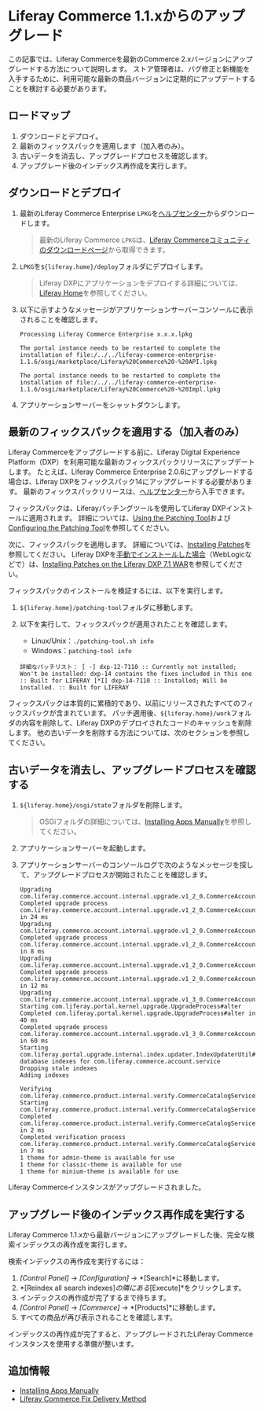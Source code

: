 # Liferay Commerce 1.1.xからのアップグレード

この記事では、Liferay Commerceを最新のCommerce 2.xバージョンにアップグレードする方法について説明します。 ストア管理者は、バグ修正と新機能を入手するために、利用可能な最新の商品バージョンに定期的にアップデートすることを検討する必要があります。

## ロードマップ

1.  ダウンロードとデプロイ。
2.  最新のフィックスパックを適用します（加入者のみ）。
3.  古いデータを消去し、アップグレードプロセスを確認します。
4.  アップグレード後のインデックス再作成を実行します。

## ダウンロードとデプロイ

1.  最新のLiferay Commerce Enterprise `LPKG`を[ヘルプセンター](https://customer.liferay.com/downloads?p_p_id=com_liferay_osb_customer_downloads_display_web_DownloadsDisplayPortlet&_com_liferay_osb_customer_downloads_display_web_DownloadsDisplayPortlet_productAssetCategoryId=118190997&_com_liferay_osb_customer_downloads_display_web_DownloadsDisplayPortlet_fileTypeAssetCategoryId=118191001)からダウンロードします。

    > 最新のLiferay Commerce `LPKG`は、[Liferay Commerceコミュニティのダウンロードページ](https://commerce.liferay.dev/download)から取得できます。

2.  `LPKG`を`${liferay.home}/deploy`フォルダにデプロイします。

    > Liferay DXPにアプリケーションをデプロイする詳細については、[ Liferay Home](https://help.liferay.com/hc/en-us/articles/360028712272-Liferay-Home)を参照してください。

3.  以下に示すようなメッセージがアプリケーションサーバーコンソールに表示されることを確認します。
   
        Processing Liferay Commerce Enterprise x.x.x.lpkg
       
        The portal instance needs to be restarted to complete the installation of file:/../../liferay-commerce-enterprise-1.1.6/osgi/marketplace/Liferay%20Commerce%20-%20API.lpkg
       
        The portal instance needs to be restarted to complete the installation of file:/../../liferay-commerce-enterprise-1.1.6/osgi/marketplace/Liferay%20Commerce%20-%20Impl.lpkg

4.  アプリケーションサーバーをシャットダウンします。

## 最新のフィックスパックを適用する（加入者のみ）

Liferay Commerceをアップグレードする前に、Liferay Digital Experience Platform（DXP）を利用可能な最新のフィックスパックリリースにアップデートします。 たとえば、Liferay Commerce Enterprise 2.0.6にアップグレードする場合は、Liferay DXPをフィックスパック14にアップグレードする必要があります。 最新のフィックスパックリリースは、[ヘルプセンター](https://customer.liferay.com/downloads)から入手できます。

フィックスパックは、Liferayパッチングツールを使用してLiferay DXPインストールに適用されます。 詳細については、[Using the Patching Tool](https://help.liferay.com/hc/articles/360018176551-Using-the-Patching-Tool)および[Configuring the Patching Tool](https://help.liferay.com/hc/articles/360018176611-Configuring-the-Patching-Tool)を参照してください。

次に、フィックスパックを適用します。 詳細については、[Installing Patches](https://help.liferay.com/hc/en-us/articles/360028810512-Installing-Patches)を参照してください。 Liferay DXPを[手動でインストールした場合](https://help.liferay.com/hc/articles/360017896672-Installing-Liferay-DXP-Manually-)（WebLogicなどで）は、[Installing Patches on the Liferay DXP 7.1 WAR](https://help.liferay.com/hc/articles/360018176651-Installing-patches-on-the-Liferay-DXP-7-1-WAR)を参照してください。

フィックスパックのインストールを検証するには、以下を実行します。

1.  `${liferay.home}/patching-tool`フォルダに移動します。

2.  以下を実行して、フィックスパックが適用されたことを確認します。

      - Linux/Unix：`./patching-tool.sh info`
      - Windows：`patching-tool info`
    
    <!-- end list -->
    
        詳細なパッチリスト： [ -] dxp-12-7110 :: Currently not installed; Won't be installed: dxp-14 contains the fixes included in this one :: Built for LIFERAY [*I] dxp-14-7110 :: Installed; Will be installed. :: Built for LIFERAY

フィックスパックは本質的に累積的であり、以前にリリースされたすべてのフィックスパックが含まれています。 パッチ適用後、`${liferay.home}/work`フォルダの内容を削除して、Liferay DXPのデプロイされたコードのキャッシュを削除します。 他の古いデータを削除する方法については、次のセクションを参照してください。

## 古いデータを消去し、アップグレードプロセスを確認する

1.  `${liferay.home}/osgi/state`フォルダを削除します。

    > OSGiフォルダの詳細については、[Installing Apps Manually](https://help.liferay.com/hc/en-us/articles/360017895412-Installing-Apps-Manually#using-your-file-system-to-install-apps)を参照してください。

2.  アプリケーションサーバーを起動します。

3.  アプリケーションサーバーのコンソールログで次のようなメッセージを探して、アップグレードプロセスが開始されたことを確認します。
   
        Upgrading com.liferay.commerce.account.internal.upgrade.v1_2_0.CommerceAccountGroupCommerceAccountRelUpgradeProcess
        Completed upgrade process com.liferay.commerce.account.internal.upgrade.v1_2_0.CommerceAccountGroupCommerceAccountRelUpgradeProcess in 24 ms
        Upgrading com.liferay.commerce.account.internal.upgrade.v1_2_0.CommerceAccountGroupRelUpgradeProcess
        Completed upgrade process com.liferay.commerce.account.internal.upgrade.v1_2_0.CommerceAccountGroupRelUpgradeProcess in 8 ms
        Upgrading com.liferay.commerce.account.internal.upgrade.v1_2_0.CommerceAccountGroupUpgradeProcess
        Completed upgrade process com.liferay.commerce.account.internal.upgrade.v1_2_0.CommerceAccountGroupUpgradeProcess in 12 ms
        Upgrading com.liferay.commerce.account.internal.upgrade.v1_3_0.CommerceAccountNameUpgradeProcess
        Starting com.liferay.portal.kernel.upgrade.UpgradeProcess#alter
        Completed com.liferay.portal.kernel.upgrade.UpgradeProcess#alter in 40 ms
        Completed upgrade process com.liferay.commerce.account.internal.upgrade.v1_3_0.CommerceAccountNameUpgradeProcess in 60 ms
        Starting com.liferay.portal.upgrade.internal.index.updater.IndexUpdaterUtil#updateIndexes#Updating database indexes for com.liferay.commerce.account.service
        Dropping stale indexes
        Adding indexes
       
        Verifying com.liferay.commerce.product.internal.verify.CommerceCatalogServiceVerifyProcess
        Starting com.liferay.commerce.product.internal.verify.CommerceCatalogServiceVerifyProcess#verifyMasterCommerceCatalog
        Completed com.liferay.commerce.product.internal.verify.CommerceCatalogServiceVerifyProcess#verifyMasterCommerceCatalog in 2 ms
        Completed verification process com.liferay.commerce.product.internal.verify.CommerceCatalogServiceVerifyProcess in 7 ms
        1 theme for admin-theme is available for use
        1 theme for classic-theme is available for use
        1 theme for minium-theme is available for use

Liferay Commerceインスタンスがアップグレードされました。

## アップグレード後のインデックス再作成を実行する

Liferay Commerce 1.1.xから最新バージョンにアップグレードした後、完全な検索インデックスの再作成を実行します。

検索インデックスの再作成を実行するには：

1.  *[Control Panel]* → *[Configuration]* → *[Search]*に移動します。
2.  *[Reindex all search indexes]*の隣にある*[Execute]*をクリックします。
3.  インデックスの再作成が完了するまで待ちます。
4.  *[Control Panel]* → *[Commerce]* → *[Products]*に移動します。
5.  すべての商品が再び表示されることを確認します。

インデックスの再作成が完了すると、アップグレードされたLiferay Commerceインスタンスを使用する準備が整います。

## 追加情報

  - [Installing Apps Manually](https://help.liferay.com/hc/en-us/articles/360017895412-Installing-Apps-Manually#using-your-file-system-to-install-apps)
  - [Liferay Commerce Fix Delivery Method](../../get-help/commerce-enterprise-support/liferay-commerce-fix-delivery-method.md)
